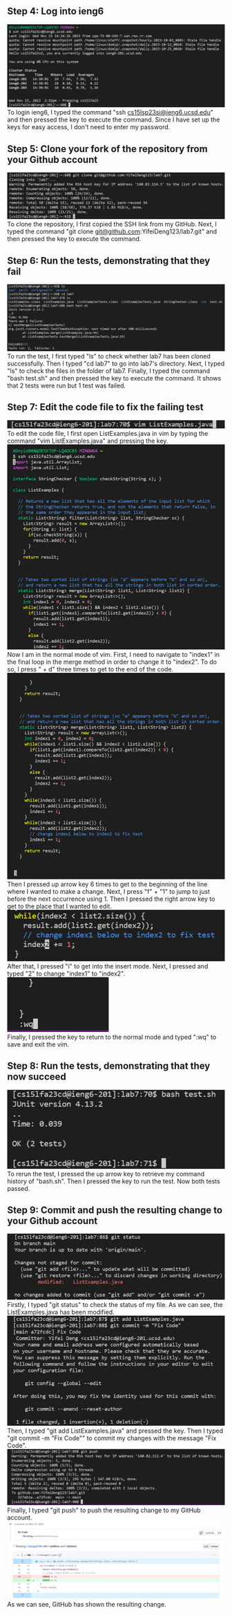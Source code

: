 ## Step 4: Log into ieng6
![Image](login.png)
<br> To login ieng6, I typed the command "ssh cs15lsp23si@ieng6.ucsd.edu" and then pressed the key <enter> to execute the command. Since I have set up the keys for easy access, I don't need to enter my password.
## Step 5: Clone your fork of the repository from your Github account
![Image](clone.png)
<br> To clone the repository, I first copied the SSH link from my GitHub. Next, I typed the command "git clone git@github.com:YifeiDeng123/lab7.git" and then pressed the key <return> to execute the command. 
## Step 6: Run the tests, demonstrating that they fail
![Image](FailTest.png)
<br> To run the test, I first typed "ls" to check whether lab7 has been cloned successfully. Then I typed "cd lab7" to go into lab7's directory. Next, I typed "ls" to check the files in the folder of lab7. Finally, I typed the command "bash test.sh" and then pressed the key <enter> to execute the command. It shows that 2 tests were run but 1 test was failed.
## Step 7: Edit the code file to fix the failing test
![Image](open.png)
<br> To edit the code file, I first open ListExamples.java in vim by typing the command "vim ListExamples.java" and pressing the <enter> key.
![Image](vim.png)
<br> Now I am in the normal mode of vim. First, I need to navigate to "index1" in the final loop in the merge method in order to change it to "index2". To do so, I press "<ctrl> + d" three times to get to the end of the code. 
![Image](vim2.png)
<br> Then I pressed up arrow key 6 times to get to the beginning of the line where I wanted to make a change. Next, I press "f" + "1" to  jump to just before the next occurrence using 1. Then I pressed the right arrow key to get to the place that I wanted to edit. 
![Image](vim3.png)
<br> After that, I pressed "i" to get into the insert mode. Next, I pressed <backspace> and typed "2" to change "index1" to "index2".
![Image](exit.png)
<br> Finally, I pressed the key <esc> to return to the normal mode and typed ":wq" to save and exit the vim.
## Step 8: Run the tests, demonstrating that they now succeed
![Image](TestSuc.png)
<br> To rerun the test, I pressed the up arrow key to retrieve my command history of "bash.sh". Then I pressed the <enter> key to run the test. Now both tests passed.
## Step 9: Commit and push the resulting change to your Github account
![Image](status.png)
<br> Firstly, I typed "git status" to check the status of my file. As we can see, the ListExamples.java has been modified.
![Image](commit.png)
<br> Then, I typed "git add ListExamples.java" and pressed the <enter> key. Then I typed "git commit -m "Fix Code"" to commit my changes with the message "Fix Code". 
![Image](push.png)
<br> Finally, I typed "git push" to push the resulting change to my GitHub account.
![Image](github.png)
<br> As we can see, GitHub has shown the resulting change.
